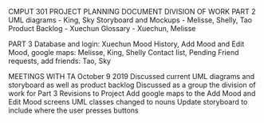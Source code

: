 CMPUT 301 PROJECT PLANNING DOCUMENT
DIVISION OF WORK
PART 2
UML diagrams - King, Sky
Storyboard and Mockups - Melisse, Shelly, Tao
Product Backlog - Xuechun
Glossary - Xuechun, Melisse

PART 3
Database and login: Xuechun
Mood History, Add Mood and Edit Mood, google maps: Melisse, King, Shelly
Contact list, Pending Friend requests, add friends: Tao, Sky


MEETINGS WITH TA
October 9 2019
Discussed current UML diagrams and storyboard as well as product backlog
Discussed as a group the division of work for Part 3
Revisions to Project
Add google maps to the Add Mood and Edit Mood screens
UML classes changed to nouns
Update storyboard to include where the user presses buttons

